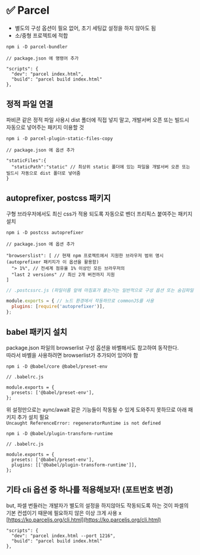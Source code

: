 # ✅ Parcel
- 별도의 구성 옵션이 필요 없어, 초기 세팅값 설정을 하지 않아도 됨
- 소/중형 프로젝트에 적합
```
npm i -D parcel-bundler
```
```
// package.json 에 명령어 추가

"scripts": {
  "dev": "parcel index.html",
  "build": "parcel build index.html"
},
```
## 정적 파일 연결
파비콘 같은 정적 파일 사용시 dist 폴더에 직접 넣지 말고, 개발서버 오픈 또는 빌드시 자동으로 넣어주는 패키지 이용할 것
```
npm i -D parcel-plugin-static-files-copy
```
```
// package.json 에 옵션 추가

"staticFiles":{
  "staticPath":"static" // 최상위 static 폴더에 있는 파일을 개발서버 오픈 또는 빌드시 자동으로 dist 폴더로 넣어줌
}
```
## autoprefixer, postcss 패키지
구형 브라우저에서도 최신 css가 적용 되도록 자동으로 벤더 프리픽스 붙여주는 패키지 설치
```
npm i -D postcss autoprefixer
```
```
// package.json 에 옵션 추가

"browserslist": [ // 현재 npm 프로젝트에서 지원한 브라우저 범위 명시 (autoprefixer 패키지가 이 옵션을 활용함)
  "> 1%", // 전세계 점유율 1% 이상인 모든 브라우저의
  "last 2 versions" // 최신 2개 버전까지 지원
]
```
```js
// .postcssrc.js (파일이름 앞에 마침표가 붙는거는 일반적으로 구성 옵션 또는 숨김파일이라는 의미)

module.exports = { // 노드 환경에서 작동하므로 commonJS를 사용
  plugins: [require('autoprefixer')],
};
```
## babel 패키지 설치
package.json 파일의 browserlist 구성 옵션을 바벨해서도 참고하여 동작한다.    
따라서 바벨을 사용하려면 browserlist가 추가되어 있어야 함
```
npm i -D @babel/core @babel/preset-env
```
```
// .babelrc.js

module.exports = {
  presets: ['@babel/preset-env'],
};
```
위 설정만으로는 aync/await 같은 기능들이 작동될 수 있게 도와주지 못하므로 아래 패키지 추가 설치 필요  
`Uncaught ReferenceError: regeneratorRuntime is not defined`
```
npm i -D @babel/plugin-transform-runtime
```
```
// .babelrc.js

module.exports = {
  presets: ['@babel/preset-env'],
  plugins: [['@babel/plugin-transform-runtime']],
};
```
## 기타 cli 옵션 중 하나를 적용해보자! (포트번호 변경)
but, 파셀 번들러는 개발자가 별도의 설정을 하지않아도 작동되도록 하는 것이 파셀의 기본 컨셉이기 때문에 필요하지 않은 이상 크게 사용 x
[https://ko.parceljs.org/cli.html](https://ko.parceljs.org/cli.html)
```
"scripts": {
  "dev": "parcel index.html --port 1216",
  "build": "parcel build index.html"
},
```
